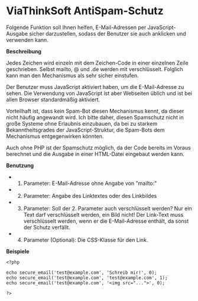 
# ViaThinkSoft AntiSpam-Schutz

Folgende Funktion soll Ihnen helfen, E-Mail-Adressen per JavaScript-Ausgabe sicher darzustellen, sodass der Benutzer sie auch anklicken und verwenden kann.

**Beschreibung**

Jedes Zeichen wird einzeln mit dem Zeichen-Code in einer einzelnen Zeile geschrieben. Selbst mailto, @ und .de werden mit verschlüsselt. Folglich kann man den Mechanismus als sehr sicher einstufen.

Der Benutzer muss JavaScript aktiviert haben, um die E-Mail-Adresse zu sehen. Die Verwendung von JavaScript ist aber Webseiten üblich und ist bei allen Browser standardmäßig aktiviert.

Vorteilhaft ist, dass kein Spam-Bot diesen Mechanismus kennt, da dieser nicht häufig angewandt wird. Ich bitte daher, diesen Spamschutz nicht in große Systeme ohne Erlaubnis einzubauen, da bei zu starkem Bekanntheitsgrades der JavaScript-Struktur, die Spam-Bots dem Mechanismus entgegenwirken könnten.

Auch ohne PHP ist der Spamschutz möglich, da der Code bereits im Voraus berechnet und die Ausgabe in einer HTML-Datei eingebaut werden kann.

**Benutzung**

-   1. Parameter: E-Mail-Adresse ohne Angabe von "mailto:"
-   2. Parameter: Angabe des Linktextes oder des Linkbildes
-   3. Parameter: Soll der 2. Parameter auch verschlüsselt werden? Nur ein Text darf verschlüsselt werden, ein Bild nicht! Der Link-Text muss verschlüsselt werden, wenn er die E-Mail-Adresse enthält, da sonst der Schutz verfällt.
-   4. Parameter (Optional): Die CSS-Klasse für den Link.

**Beispiele**

    <?php  
      
    echo secure_email('test@example.com', 'Schreib mir!', 0);  
    echo secure_email('test@example.com', 'test@example.com', 1);  
    echo secure_email('test@example.com', '<img src="...">', 0);  
      
    ?>

